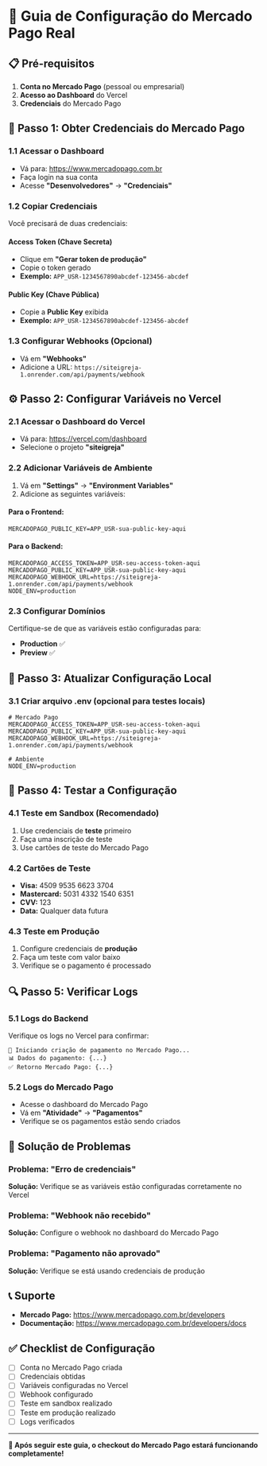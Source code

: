 # 🚀 Guia de Configuração do Mercado Pago Real

## 📋 Pré-requisitos

1. **Conta no Mercado Pago** (pessoal ou empresarial)
2. **Acesso ao Dashboard** do Vercel
3. **Credenciais** do Mercado Pago

## 🔑 Passo 1: Obter Credenciais do Mercado Pago

### 1.1 Acessar o Dashboard
- Vá para: https://www.mercadopago.com.br
- Faça login na sua conta
- Acesse **"Desenvolvedores"** → **"Credenciais"**

### 1.2 Copiar Credenciais
Você precisará de duas credenciais:

#### **Access Token (Chave Secreta)**
- Clique em **"Gerar token de produção"**
- Copie o token gerado
- **Exemplo:** `APP_USR-1234567890abcdef-123456-abcdef`

#### **Public Key (Chave Pública)**
- Copie a **Public Key** exibida
- **Exemplo:** `APP_USR-1234567890abcdef-123456-abcdef`

### 1.3 Configurar Webhooks (Opcional)
- Vá em **"Webhooks"**
- Adicione a URL: `https://siteigreja-1.onrender.com/api/payments/webhook`

## ⚙️ Passo 2: Configurar Variáveis no Vercel

### 2.1 Acessar o Dashboard do Vercel
- Vá para: https://vercel.com/dashboard
- Selecione o projeto **"siteigreja"**

### 2.2 Adicionar Variáveis de Ambiente
1. Vá em **"Settings"** → **"Environment Variables"**
2. Adicione as seguintes variáveis:

#### **Para o Frontend:**
```
MERCADOPAGO_PUBLIC_KEY=APP_USR-sua-public-key-aqui
```

#### **Para o Backend:**
```
MERCADOPAGO_ACCESS_TOKEN=APP_USR-seu-access-token-aqui
MERCADOPAGO_PUBLIC_KEY=APP_USR-sua-public-key-aqui
MERCADOPAGO_WEBHOOK_URL=https://siteigreja-1.onrender.com/api/payments/webhook
NODE_ENV=production
```

### 2.3 Configurar Domínios
Certifique-se de que as variáveis estão configuradas para:
- **Production** ✅
- **Preview** ✅

## 🔧 Passo 3: Atualizar Configuração Local

### 3.1 Criar arquivo .env (opcional para testes locais)
```env
# Mercado Pago
MERCADOPAGO_ACCESS_TOKEN=APP_USR-seu-access-token-aqui
MERCADOPAGO_PUBLIC_KEY=APP_USR-sua-public-key-aqui
MERCADOPAGO_WEBHOOK_URL=https://siteigreja-1.onrender.com/api/payments/webhook

# Ambiente
NODE_ENV=production
```

## 🧪 Passo 4: Testar a Configuração

### 4.1 Teste em Sandbox (Recomendado)
1. Use credenciais de **teste** primeiro
2. Faça uma inscrição de teste
3. Use cartões de teste do Mercado Pago

### 4.2 Cartões de Teste
- **Visa:** 4509 9535 6623 3704
- **Mastercard:** 5031 4332 1540 6351
- **CVV:** 123
- **Data:** Qualquer data futura

### 4.3 Teste em Produção
1. Configure credenciais de **produção**
2. Faça um teste com valor baixo
3. Verifique se o pagamento é processado

## 🔍 Passo 5: Verificar Logs

### 5.1 Logs do Backend
Verifique os logs no Vercel para confirmar:
```
🔗 Iniciando criação de pagamento no Mercado Pago...
📊 Dados do pagamento: {...}
✅ Retorno Mercado Pago: {...}
```

### 5.2 Logs do Mercado Pago
- Acesse o dashboard do Mercado Pago
- Vá em **"Atividade"** → **"Pagamentos"**
- Verifique se os pagamentos estão sendo criados

## 🚨 Solução de Problemas

### Problema: "Erro de credenciais"
**Solução:** Verifique se as variáveis estão configuradas corretamente no Vercel

### Problema: "Webhook não recebido"
**Solução:** Configure o webhook no dashboard do Mercado Pago

### Problema: "Pagamento não aprovado"
**Solução:** Verifique se está usando credenciais de produção

## 📞 Suporte

- **Mercado Pago:** https://www.mercadopago.com.br/developers
- **Documentação:** https://www.mercadopago.com.br/developers/docs

## ✅ Checklist de Configuração

- [ ] Conta no Mercado Pago criada
- [ ] Credenciais obtidas
- [ ] Variáveis configuradas no Vercel
- [ ] Webhook configurado
- [ ] Teste em sandbox realizado
- [ ] Teste em produção realizado
- [ ] Logs verificados

---

**🎉 Após seguir este guia, o checkout do Mercado Pago estará funcionando completamente!** 